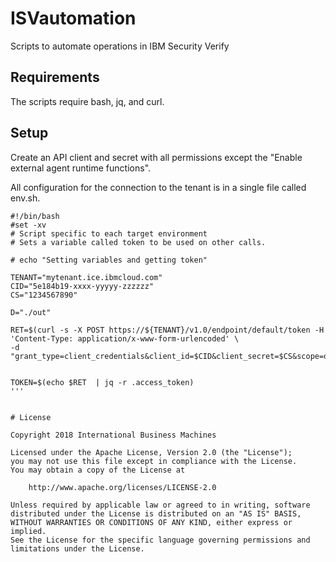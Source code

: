 # ISVautomation
Scripts to automate operations in IBM Security Verify

## Requirements

The scripts require bash, jq, and curl.

## Setup

Create an API client and secret with all permissions except the "Enable external agent runtime functions".

All configuration for the connection to the tenant is in a single file called env.sh.

```
#!/bin/bash
#set -xv
# Script specific to each target environment
# Sets a variable called token to be used on other calls.

# echo "Setting variables and getting token"

TENANT="mytenant.ice.ibmcloud.com"
CID="5e184b19-xxxx-yyyyy-zzzzzz"
CS="1234567890"

D="./out"

RET=$(curl -s -X POST https://${TENANT}/v1.0/endpoint/default/token -H 'Content-Type: application/x-www-form-urlencoded' \
-d "grant_type=client_credentials&client_id=$CID&client_secret=$CS&scope=openid")


TOKEN=$(echo $RET  | jq -r .access_token)
'''


# License

Copyright 2018 International Business Machines

Licensed under the Apache License, Version 2.0 (the "License");
you may not use this file except in compliance with the License.
You may obtain a copy of the License at

    http://www.apache.org/licenses/LICENSE-2.0

Unless required by applicable law or agreed to in writing, software
distributed under the License is distributed on an "AS IS" BASIS,
WITHOUT WARRANTIES OR CONDITIONS OF ANY KIND, either express or implied.
See the License for the specific language governing permissions and
limitations under the License.
